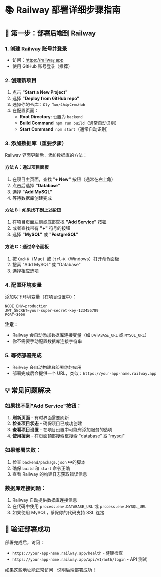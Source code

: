 # 📚 Railway 部署详细步骤指南

## 🚀 第一步：部署后端到 Railway

### 1. 创建 Railway 账号并登录

- 访问：https://railway.app
- 使用 GitHub 账号登录（推荐）

### 2. 创建新项目

1. 点击 **"Start a New Project"**
2. 选择 **"Deploy from GitHub repo"**
3. 选择你的仓库：`Ely-Tao/ShipCrewHub`
4. 在配置页面：
   - **Root Directory**: 设置为 `backend`
   - **Build Command**: `npm run build`（通常自动识别）
   - **Start Command**: `npm start`（通常自动识别）

### 3. 添加数据库（重要步骤）

Railway 界面更新后，添加数据库的方法：

#### 方法 A：通过项目面板

1. 在项目主页面，查找 **"+ New"** 按钮（通常在右上角）
2. 点击后选择 **"Database"**
3. 选择 **"Add MySQL"**
4. 等待数据库创建完成

#### 方法 B：如果找不到上述按钮

1. 在项目页面左侧或底部查找 **"Add Service"** 按钮
2. 或者查找带有 **"+"** 符号的按钮
3. 选择 **"MySQL"** 或 **"PostgreSQL"**

#### 方法 C：通过命令面板

1. 按 `Cmd+K`（Mac）或 `Ctrl+K`（Windows）打开命令面板
2. 搜索 "Add MySQL" 或 "Database"
3. 选择相应选项

### 4. 配置环境变量

添加以下环境变量（在项目设置中）：

```
NODE_ENV=production
JWT_SECRET=your-super-secret-key-123456789
PORT=3000
```

**注意：**

- Railway 会自动添加数据库连接变量（如 `DATABASE_URL` 或 `MYSQL_URL`）
- 你不需要手动配置数据库连接字符串

### 5. 等待部署完成

- Railway 会自动构建和部署你的应用
- 部署完成后会提供一个 URL，类似：`https://your-app-name.railway.app`

## 💡 常见问题解决

### 如果找不到"Add Service"按钮：

1. **刷新页面** - 有时界面需要刷新
2. **检查项目状态** - 确保项目已成功创建
3. **查看项目设置** - 在项目设置中可能有添加服务的选项
4. **使用搜索** - 在页面顶部搜索框搜索 "database" 或 "mysql"

### 如果部署失败：

1. 检查 `backend/package.json` 中的脚本
2. 确保 `build` 和 `start` 命令正确
3. 查看 Railway 的构建日志获取错误信息

### 数据库连接问题：

1. Railway 自动提供数据库连接信息
2. 在代码中使用 `process.env.DATABASE_URL` 或 `process.env.MYSQL_URL`
3. 如果使用 MySQL，确保你的代码支持 SSL 连接

## 🎯 验证部署成功

部署完成后，访问：

- `https://your-app-name.railway.app/health` - 健康检查
- `https://your-app-name.railway.app/api/v1/auth/login` - API 测试

如果这些地址能正常访问，说明后端部署成功！
